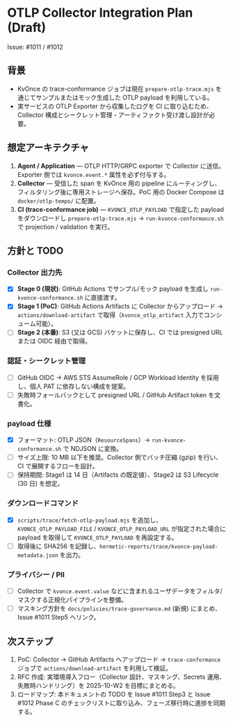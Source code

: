 # OTLP Collector Integration Plan (Draft)

Issue: #1011 / #1012

## 背景
- KvOnce の trace-conformance ジョブは現在 `prepare-otlp-trace.mjs` を通じてサンプルまたはモック生成した OTLP payload を利用している。
- 実サービスの OTLP Exporter から収集したログを CI に取り込むため、Collector 構成とシークレット管理・アーティファクト受け渡し設計が必要。

## 想定アーキテクチャ
1. **Agent / Application** — OTLP HTTP/GRPC exporter で Collector に送信。Exporter 側では `kvonce.event.*` 属性を必ず付与する。
2. **Collector** — 受信した span を KvOnce 用の pipeline にルーティングし、フィルタリング後に専用ストレージへ保存。PoC 用の Docker Compose は `docker/otlp-tempo/` に配置。
3. **CI (trace-conformance job)** — `KVONCE_OTLP_PAYLOAD` で指定した payload をダウンロードし `prepare-otlp-trace.mjs` → `run-kvonce-conformance.sh` で projection / validation を実行。

## 方針と TODO

### Collector 出力先
- [x] **Stage 0 (現状)**: GitHub Actions でサンプル/モック payload を生成し `run-kvonce-conformance.sh` に直接渡す。
- [x] **Stage 1 (PoC)**: GitHub Actions Artifacts に Collector からアップロード → `actions/download-artifact` で取得（`kvonce_otlp_artifact` 入力でコンシューム可能）。
- [ ] **Stage 2 (本番)**: S3 (又は GCS) バケットに保存し、CI では presigned URL または OIDC 経由で取得。

### 認証・シークレット管理
- [ ] GitHub OIDC → AWS STS AssumeRole / GCP Workload Identity を採用し、個人 PAT に依存しない構成を提案。
- [ ] 失敗時フォールバックとして presigned URL / GitHub Artifact token を文書化。

### payload 仕様
- [x] フォーマット: OTLP JSON（`ResourceSpans`）→ `run-kvonce-conformance.sh` で NDJSON に変換。
- [ ] サイズ上限: 10 MB 以下を推奨。Collector 側でバッチ圧縮 (gzip) を行い、CI で展開するフローを設計。
- [ ] 保持期間: Stage1 は 14 日（Artifacts の既定値）、Stage2 は S3 Lifecycle (30 日) を想定。

### ダウンロードコマンド
- [x] `scripts/trace/fetch-otlp-payload.mjs` を追加し、`KVONCE_OTLP_PAYLOAD_FILE` / `KVONCE_OTLP_PAYLOAD_URL` が指定された場合に payload を取得して `KVONCE_OTLP_PAYLOAD` を再設定する。
- [ ] 取得後に SHA256 を記録し、`hermetic-reports/trace/kvonce-payload-metadata.json` を出力。

### プライバシー / PII
- [ ] Collector で `kvonce.event.value` などに含まれるユーザデータをフィルタ/マスクする正規化パイプラインを整備。
- [ ] マスキング方針を `docs/policies/trace-governance.md` (新規) にまとめ、Issue #1011 Step5 へリンク。

## 次ステップ
1. PoC: Collector → GitHub Artifacts へアップロード → `trace-conformance` ジョブで `actions/download-artifact` を利用して検証。
2. RFC 作成: 実環境導入フロー（Collector 設計、マスキング、Secrets 運用、失敗時ハンドリング）を 2025-10-W2 を目標にまとめる。
3. ロードマップ: 本ドキュメントの TODO を Issue #1011 Step3 と Issue #1012 Phase C のチェックリストに取り込み、フェーズ移行時に進捗を同期する。
